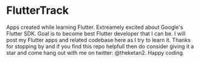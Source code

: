 # FlutterTrack
Apps created while learning Flutter. 
Extreamely excited about Google's Flutter SDK.
Goal is to become best Flutter developer that I can be.
I will post my Flutter apps and related codebase here as I try to learn it.
Thanks for stopping by and if you find this repo helpfull then do consider giving it a star and come hang out with me on twitter: @theketan2.
Happy coding.
